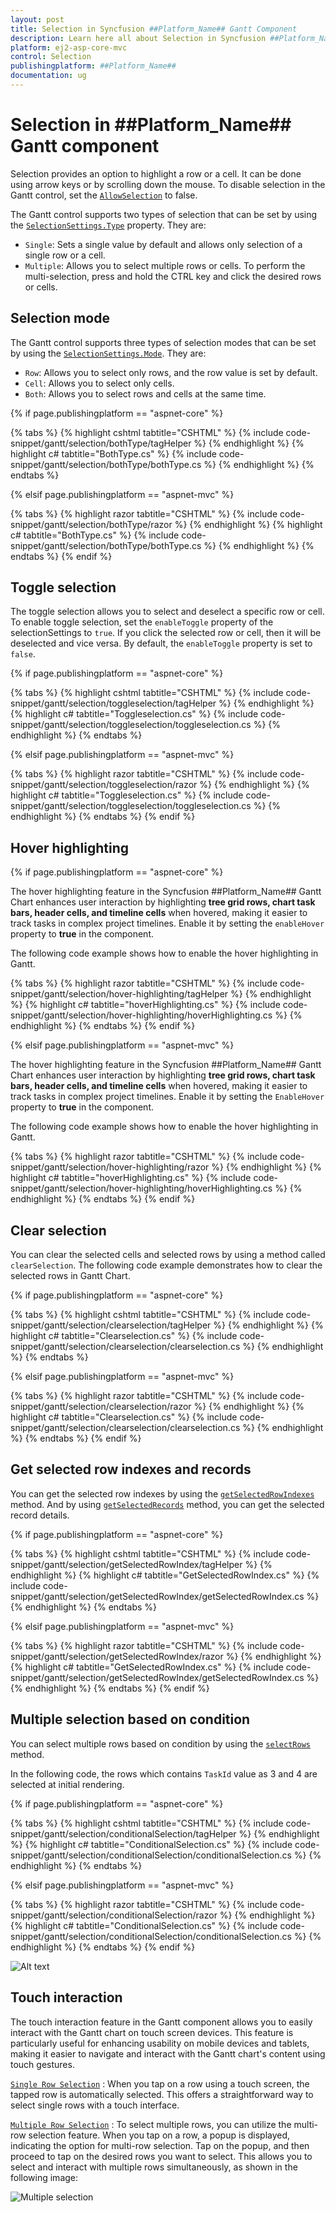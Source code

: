 ```yaml
---
layout: post
title: Selection in Syncfusion ##Platform_Name## Gantt Component
description: Learn here all about Selection in Syncfusion ##Platform_Name## Gantt component of Syncfusion Essential JS 2 and more.
platform: ej2-asp-core-mvc
control: Selection
publishingplatform: ##Platform_Name##
documentation: ug
---
```



# Selection in ##Platform_Name## Gantt component

Selection provides an option to highlight a row or a cell. It can be done using arrow keys or by scrolling down the mouse. To disable selection in the Gantt control, set the [`AllowSelection`](https://help.syncfusion.com/cr/cref_files/aspnetcore-js2/Syncfusion.EJ2~Syncfusion.EJ2.Gantt.Gantt~AllowSelection.html) to false.

The Gantt control supports two types of selection that can be set by using the [`SelectionSettings.Type`](https://help.syncfusion.com/cr/cref_files/aspnetcore-js2/Syncfusion.EJ2~Syncfusion.EJ2.Gantt.GanttSelectionSettings~Type.html) property. They are:

* `Single`: Sets a single value by default and allows only selection of a single row or a cell.
* `Multiple`: Allows you to select multiple rows or cells. To perform the multi-selection, press and hold the CTRL key and click the desired rows or cells.

## Selection mode

The Gantt control supports three types of selection modes that can be set by using the [`SelectionSettings.Mode`](https://help.syncfusion.com/cr/cref_files/aspnetcore-js2/Syncfusion.EJ2~Syncfusion.EJ2.Gantt.GanttSelectionSettings~Mode.html). They are:

* `Row`: Allows you to select only rows, and the row value is set by default.
* `Cell`: Allows you to select only cells.
* `Both`: Allows you to select rows and cells at the same time.

{% if page.publishingplatform == "aspnet-core" %}

{% tabs %}
{% highlight cshtml tabtitle="CSHTML" %}
{% include code-snippet/gantt/selection/bothType/tagHelper %}
{% endhighlight %}
{% highlight c# tabtitle="BothType.cs" %}
{% include code-snippet/gantt/selection/bothType/bothType.cs %}
{% endhighlight %}
{% endtabs %}

{% elsif page.publishingplatform == "aspnet-mvc" %}

{% tabs %}
{% highlight razor tabtitle="CSHTML" %}
{% include code-snippet/gantt/selection/bothType/razor %}
{% endhighlight %}
{% highlight c# tabtitle="BothType.cs" %}
{% include code-snippet/gantt/selection/bothType/bothType.cs %}
{% endhighlight %}
{% endtabs %}
{% endif %}



## Toggle selection

The toggle selection allows you to select and deselect a specific row or cell. To enable toggle selection, set the `enableToggle` property of the selectionSettings to `true`. If you click the selected row or cell, then it will be deselected and vice versa. By default, the `enableToggle` property is set to `false`.

{% if page.publishingplatform == "aspnet-core" %}

{% tabs %}
{% highlight cshtml tabtitle="CSHTML" %}
{% include code-snippet/gantt/selection/toggleselection/tagHelper %}
{% endhighlight %}
{% highlight c# tabtitle="Toggleselection.cs" %}
{% include code-snippet/gantt/selection/toggleselection/toggleselection.cs %}
{% endhighlight %}
{% endtabs %}

{% elsif page.publishingplatform == "aspnet-mvc" %}

{% tabs %}
{% highlight razor tabtitle="CSHTML" %}
{% include code-snippet/gantt/selection/toggleselection/razor %}
{% endhighlight %}
{% highlight c# tabtitle="Toggleselection.cs" %}
{% include code-snippet/gantt/selection/toggleselection/toggleselection.cs %}
{% endhighlight %}
{% endtabs %}
{% endif %}

## Hover highlighting

{% if page.publishingplatform == "aspnet-core" %}

The hover highlighting feature in the Syncfusion ##Platform_Name## Gantt Chart enhances user interaction by highlighting **tree grid rows, chart task bars, header cells, and timeline cells** when hovered, making it easier to track tasks in complex project timelines. Enable it by setting the `enableHover` property to **true** in the component.

The following code example shows how to enable the hover highlighting in Gantt.

{% tabs %}
{% highlight razor tabtitle="CSHTML" %}
{% include code-snippet/gantt/selection/hover-highlighting/tagHelper %}
{% endhighlight %}
{% highlight c# tabtitle="hoverHighlighting.cs" %}
{% include code-snippet/gantt/selection/hover-highlighting/hoverHighlighting.cs %}
{% endhighlight %}
{% endtabs %}
{% endif %}

{% elsif page.publishingplatform == "aspnet-mvc" %}

The hover highlighting feature in the Syncfusion ##Platform_Name## Gantt Chart enhances user interaction by highlighting **tree grid rows, chart task bars, header cells, and timeline cells** when hovered, making it easier to track tasks in complex project timelines. Enable it by setting the `EnableHover` property to **true** in the component.

The following code example shows how to enable the hover highlighting in Gantt.

{% tabs %}
{% highlight razor tabtitle="CSHTML" %}
{% include code-snippet/gantt/selection/hover-highlighting/razor %}
{% endhighlight %}
{% highlight c# tabtitle="hoverHighlighting.cs" %}
{% include code-snippet/gantt/selection/hover-highlighting/hoverHighlighting.cs %}
{% endhighlight %}
{% endtabs %}
{% endif %}

## Clear selection

You can clear the selected cells and selected rows by using a method called `clearSelection`. The following code example demonstrates how to clear the selected rows in Gantt Chart.

{% if page.publishingplatform == "aspnet-core" %}

{% tabs %}
{% highlight cshtml tabtitle="CSHTML" %}
{% include code-snippet/gantt/selection/clearselection/tagHelper %}
{% endhighlight %}
{% highlight c# tabtitle="Clearselection.cs" %}
{% include code-snippet/gantt/selection/clearselection/clearselection.cs %}
{% endhighlight %}
{% endtabs %}

{% elsif page.publishingplatform == "aspnet-mvc" %}

{% tabs %}
{% highlight razor tabtitle="CSHTML" %}
{% include code-snippet/gantt/selection/clearselection/razor %}
{% endhighlight %}
{% highlight c# tabtitle="Clearselection.cs" %}
{% include code-snippet/gantt/selection/clearselection/clearselection.cs %}
{% endhighlight %}
{% endtabs %}
{% endif %}



## Get selected row indexes and records

You can get the selected row indexes by using the [`getSelectedRowIndexes`](../api/gantt/#getselectedrowindexes) method. And by using [`getSelectedRecords`](../api/gantt/#getSelectedRecords) method, you can get the selected record details.

{% if page.publishingplatform == "aspnet-core" %}

{% tabs %}
{% highlight cshtml tabtitle="CSHTML" %}
{% include code-snippet/gantt/selection/getSelectedRowIndex/tagHelper %}
{% endhighlight %}
{% highlight c# tabtitle="GetSelectedRowIndex.cs" %}
{% include code-snippet/gantt/selection/getSelectedRowIndex/getSelectedRowIndex.cs %}
{% endhighlight %}
{% endtabs %}

{% elsif page.publishingplatform == "aspnet-mvc" %}

{% tabs %}
{% highlight razor tabtitle="CSHTML" %}
{% include code-snippet/gantt/selection/getSelectedRowIndex/razor %}
{% endhighlight %}
{% highlight c# tabtitle="GetSelectedRowIndex.cs" %}
{% include code-snippet/gantt/selection/getSelectedRowIndex/getSelectedRowIndex.cs %}
{% endhighlight %}
{% endtabs %}
{% endif %}



## Multiple selection based on condition

You can select multiple rows based on condition by using the [`selectRows`](../api/grid/#selectrows) method.

In the following code, the rows which contains `TaskId` value as 3 and 4 are selected at initial rendering.

{% if page.publishingplatform == "aspnet-core" %}

{% tabs %}
{% highlight cshtml tabtitle="CSHTML" %}
{% include code-snippet/gantt/selection/conditionalSelection/tagHelper %}
{% endhighlight %}
{% highlight c# tabtitle="ConditionalSelection.cs" %}
{% include code-snippet/gantt/selection/conditionalSelection/conditionalSelection.cs %}
{% endhighlight %}
{% endtabs %}

{% elsif page.publishingplatform == "aspnet-mvc" %}

{% tabs %}
{% highlight razor tabtitle="CSHTML" %}
{% include code-snippet/gantt/selection/conditionalSelection/razor %}
{% endhighlight %}
{% highlight c# tabtitle="ConditionalSelection.cs" %}
{% include code-snippet/gantt/selection/conditionalSelection/conditionalSelection.cs %}
{% endhighlight %}
{% endtabs %}
{% endif %}



![Alt text](images/conditionalSelection.png)

## Touch interaction

The touch interaction feature in the Gantt component allows you to easily interact with the Gantt chart on touch screen devices. This feature is particularly useful for enhancing usability on mobile devices and tablets, making it easier to navigate and interact with the Gantt chart's content using touch gestures.

[`Single Row Selection`](selection/#selection-mode) :  When you tap on a row using a touch screen, the tapped row is automatically selected. This offers a straightforward way to select single rows with a touch interface.

[`Multiple Row Selection`](selection/#multiple-row-selection) : To select multiple rows, you can utilize the multi-row selection feature. When you tap on a row, a popup is displayed, indicating the option for multi-row selection. Tap on the popup, and then proceed to tap on the desired rows you want to select. This allows you to select and interact with multiple rows simultaneously, as shown in the following image:

![Multiple selection](../images/multiple-selection.PNG)

